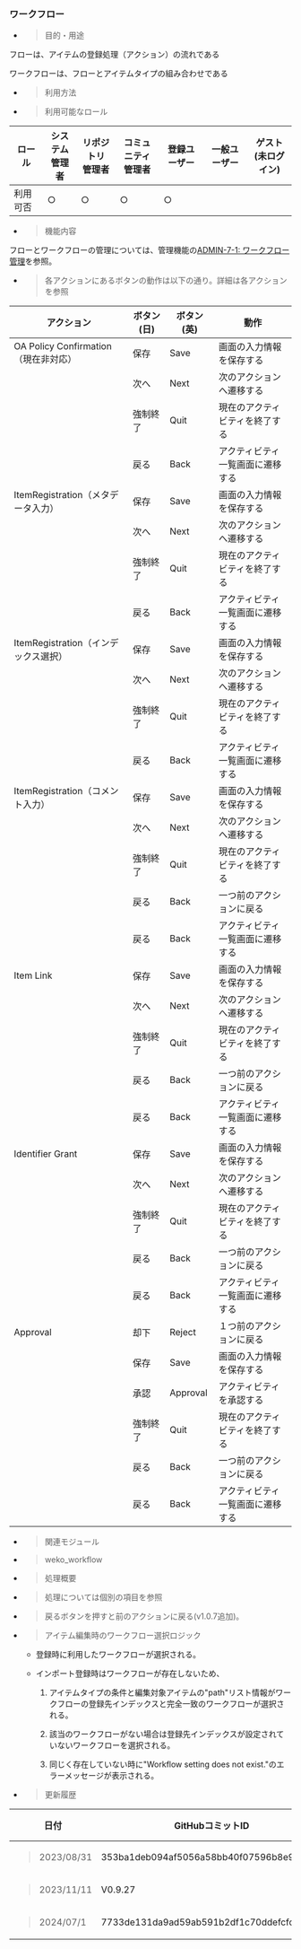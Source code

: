 
### ワークフロー

  - > 目的・用途

フローは、アイテムの登録処理（アクション）の流れである

ワークフローは、フローとアイテムタイプの組み合わせである

  - > 利用方法

  - > 利用可能なロール

<table>
<thead>
<tr class="header">
<th>ロール</th>
<th>システム<br />
管理者</th>
<th>リポジトリ<br />
管理者</th>
<th>コミュニティ<br />
管理者</th>
<th>登録ユーザー</th>
<th>一般ユーザー</th>
<th>ゲスト<br />
(未ログイン)</th>
</tr>
</thead>
<tbody>
<tr class="odd">
<td>利用可否</td>
<td>○</td>
<td>○</td>
<td>○</td>
<td>○</td>
<td></td>
<td></td>
</tr>
</tbody>
</table>

  - > 機能内容

フローとワークフローの管理については、管理機能の[ADMIN-7-1: ワークフロー管理](\\l)を参照。

  - > 各アクションにあるボタンの動作は以下の通り。詳細は各アクションを参照

| **アクション**                     | **ボタン(日)** | **ボタン(英)** | **動作**           |
| ----------------------------- | ---------- | ---------- | ---------------- |
| OA Policy Confirmation（現在非対応） | 保存         | Save       | 画面の入力情報を保存する     |
|                               | 次へ         | Next       | 次のアクションへ遷移する     |
|                               | 強制終了       | Quit       | 現在のアクティビティを終了する  |
|                               | 戻る         | Back       | アクティビティ一覧画面に遷移する |
| ItemRegistration（メタデータ入力）     | 保存         | Save       | 画面の入力情報を保存する     |
|                               | 次へ         | Next       | 次のアクションへ遷移する     |
|                               | 強制終了       | Quit       | 現在のアクティビティを終了する  |
|                               | 戻る         | Back       | アクティビティ一覧画面に遷移する |
| ItemRegistration（インデックス選択）    | 保存         | Save       | 画面の入力情報を保存する     |
|                               | 次へ         | Next       | 次のアクションへ遷移する     |
|                               | 強制終了       | Quit       | 現在のアクティビティを終了する  |
|                               | 戻る         | Back       | アクティビティ一覧画面に遷移する |
| ItemRegistration（コメント入力）      | 保存         | Save       | 画面の入力情報を保存する     |
|                               | 次へ         | Next       | 次のアクションへ遷移する     |
|                               | 強制終了       | Quit       | 現在のアクティビティを終了する  |
|                               | 戻る         | Back       | 一つ前のアクションに戻る     |
|                               | 戻る         | Back       | アクティビティ一覧画面に遷移する |
| Item Link                     | 保存         | Save       | 画面の入力情報を保存する     |
|                               | 次へ         | Next       | 次のアクションへ遷移する     |
|                               | 強制終了       | Quit       | 現在のアクティビティを終了する  |
|                               | 戻る         | Back       | 一つ前のアクションに戻る     |
|                               | 戻る         | Back       | アクティビティ一覧画面に遷移する |
| Identifier Grant              | 保存         | Save       | 画面の入力情報を保存する     |
|                               | 次へ         | Next       | 次のアクションへ遷移する     |
|                               | 強制終了       | Quit       | 現在のアクティビティを終了する  |
|                               | 戻る         | Back       | 一つ前のアクションに戻る     |
|                               | 戻る         | Back       | アクティビティ一覧画面に遷移する |
| Approval                      | 却下         | Reject     | １つ前のアクションに戻る     |
|                               | 保存         | Save       | 画面の入力情報を保存する     |
|                               | 承認         | Approval   | アクティビティを承認する     |
|                               | 強制終了       | Quit       | 現在のアクティビティを終了する  |
|                               | 戻る         | Back       | 一つ前のアクションに戻る     |
|                               | 戻る         | Back       | アクティビティ一覧画面に遷移する |

  - > 関連モジュール

<!-- end list -->

  - > weko\_workflow

<!-- end list -->

  - > 処理概要

<!-- end list -->

  - > 処理については個別の項目を参照

  - > 戻るボタンを押すと前のアクションに戻る(v1.0.7追加)。

  - > アイテム編集時のワークフロー選択ロジック
    
    - 登録時に利用したワークフローが選択される。
    
    - インポート登録時はワークフローが存在しないため、 
     
        1. アイテムタイプの条件と編集対象アイテムの"path"リスト情報がワークフローの登録先インデックスと完全一致のワークフローが選択される。
        
        2. 該当のワークフローがない場合は登録先インデックスが設定されていないワークフローを選択される。
        
        3. 同じく存在していない時に"Workflow setting does not exist."のエラーメッセージが表示される。

<!-- end list -->

  - > 更新履歴

<table>
<thead>
<tr class="header">
<th>日付</th>
<th>GitHubコミットID</th>
<th>更新内容</th>
</tr>
</thead>
<tbody>
<tr class="odd">
<td><blockquote>
<p>2023/08/31</p>
</blockquote></td>
<td>353ba1deb094af5056a58bb40f07596b8e95a562</td>
<td>初版作成</td>
</tr>
<tr class="even">
<td><blockquote>
<p>2023/11/11</p>
</blockquote></td>
<td>V0.9.27</td>
<td></td>
</tr>
<tr class="even">
<td><blockquote>
<p>2024/07/1</p>
</blockquote></td>
<td>7733de131da9ad59ab591b2df1c70ddefcfcad98</td>
<td>v1.0.7対応</td>
</tr>
</tbody>
</table>